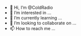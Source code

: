 - 👋 Hi, I’m @ColdRadio
- 👀 I’m interested in ...
- 🌱 I’m currently learning ...
- 💞️ I’m looking to collaborate on ...
- 📫 How to reach me ...

<!---
ColdRadio/ColdRadio is a ✨ special ✨ repository because its `README.md` (this file) appears on your GitHub profile.
You can click the Preview link to take a look at your changes.
--->
